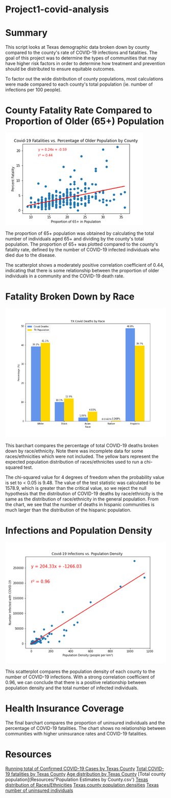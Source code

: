 # Project1-covid-analysis

# Summary

This script looks at Texas demographic data broken down by county compared to the county's rate of COVID-19 infections and fatalities. The goal of this project was to determine the types of communities that may have higher risk factors in order to determine how treatment and prevention should be distributed to ensure equitable outcomes. 

To factor out the wide distribution of county populations, most calculations were made compared to each county's total population (ie. number of infections per 100 people). 

# County Fatality Rate Compared to Proportion of Older (65+) Population

![chart1](output_data/fatalities_by_age.png)

The proportion of 65+ population was obtained by calculating the total number of individuals aged 65+ and dividing by the county's total population. The proportion of 65+ was plotted compared to the county's fatality rate, defined by the number of COVID-19 infected individuals who died due to the disease. 

The scatterplot shows a moderately positive correlation coefficient of 0.44, indicating that there is some relationship between the proportion of older individuals in a community and the COVID-19 death rate. 

# Fatality Broken Down by Race

![chart2](./output_data/covid_deaths_by_race.png)

This barchart compares the percentage of total COVID-19 deaths broken down by race/ethnicity. Note there was incomplete data for some races/ethnicities which were not included. The yellow bars represent the expected population distribution of races/ethnicites used to run a chi-squared test. 

The chi-squared value for 4 degrees of freedom when the probability value is set to < 0.05 is 9.48. The value of the test statistic was calculated to be 1578.9, which is greater than the critical value, so we reject the null hypothesis that the distribution of COVID-19 deaths by race/ethnicity is the same as the distribution of race/ethnicity in the general population. From the chart, we see that the number of deaths in hispanic communities is much larger than the distribution of the hispanic population. 

# Infections and Population Density

![chart3](./output_data/infections_by_density.png)

This scatterplot compares the population density of each county to the number of COVID-19 infections. With a strong correlation coefficient of 0.96, we can conclude that there is a positive relationship between population density and the total number of infected individuals. 

# Health Insurance Coverage

The final barchart compares the proportion of uninsured individuals and the percentage of COVID-19 fatalities. The chart shows no relationship between communities with higher uninsurance rates and COVID-19 fatalities. 

# Resources 

[Running total of Confirmed COVID-19 Cases by Texas County](Resources/tx_confirmed.xlsx)
[Total COVID-19 fatalities by Texas County](Resources/tx_fatalities.xlsx)
[Age distribution by Texas County](Resources/tx_age_demographic.xlsx) 
[Total county population](Resources/'Population Estimates by County.csv')
[Texas distribution of Races/Ethnicities](Resources/tx_census.xlsx)
[Texas county population densities](Resources/avg_household_size_popn_density.csv)
[Texas number of uninsured individuals](Resources/Health_Insurance_Coverage_-_Counties.csv)

